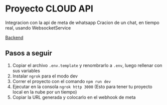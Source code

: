 

# Proyecto CLOUD API

Integracion con la api de meta de whatsapp
Cracion de un chat, en tiempo real, usando WebsocketService

[Backend](https://github.com/miguel-124C/whatsApp-Chat-Back)

## Pasos a seguir
1. Copiar el archivo ``.env.template`` y renombrarlo a ``.env``, luego rellenar con sus variables
2. Instalar ``ngrok`` para el modo dev
3. Correr el proyecto con el comando ``npm run dev``
4. Ejecutar en la consola ``ngrok http 3000`` (Esto para tener tu proyecto local en la nube por un tiempo)
5. Copiar la URL generada y colocarlo en el webhook de meta
